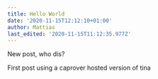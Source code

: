 ```yaml
---
title: Hello World
date: '2020-11-15T12:12:10+01:00'
author: Mattias
last_edited: '2020-11-15T11:12:35.977Z'
---
```

New post, who dis?

First post using a caprover hosted version of tina
